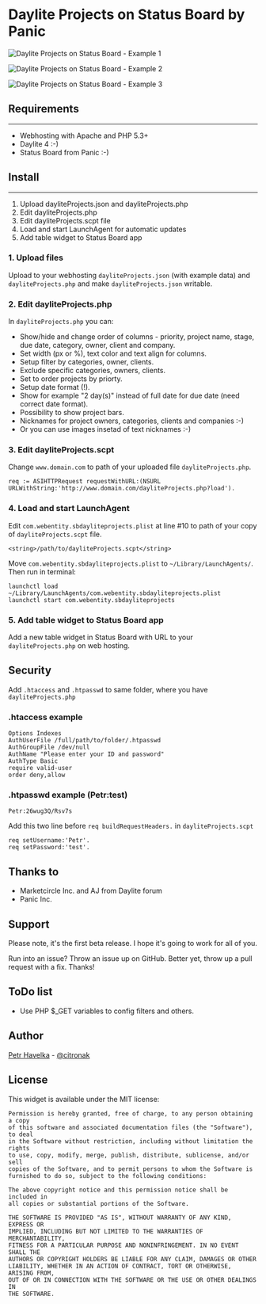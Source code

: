 Daylite Projects on Status Board by Panic
============================

![Daylite Projects on Status Board - Example 1](http://files.web-entity.cz/daylite-statusboard-example1.jpg)

![Daylite Projects on Status Board - Example 2](http://files.web-entity.cz/daylite-statusboard-example3.png)

![Daylite Projects on Status Board - Example 3](http://files.web-entity.cz/daylite-statusboard-example2.jpg)

## Requirements
-----
- Webhosting with Apache and PHP 5.3+
- Daylite 4 :-)
- Status Board from Panic :-)

## Install
-----

1. Upload dayliteProjects.json and dayliteProjects.php
2. Edit dayliteProjects.php
3. Edit dayliteProjects.scpt file 
4. Load and start LaunchAgent for automatic updates
5. Add table widget to Status Board app


### 1. Upload files
Upload to your webhosting `dayliteProjects.json` (with example data) and `dayliteProjects.php` and make `dayliteProjects.json` writable.
 
### 2. Edit dayliteProjects.php
In `dayliteProjects.php` you can:

- Show/hide and change order of columns - priority, project name, stage, due date, category, owner, client and company. 
- Set width (px or %), text color and text align for columns.
- Setup filter by categories, owner, clients.
- Exclude specific categories, owners, clients.
- Set to order projects by priorty.
- Setup date format (!).
- Show for example "2 day(s)" instead of full date for due date (need correct date format).
- Possibility to show project bars.
- Nicknames for project owners, categories, clients and companies :-) 
- Or you can use images insetad of text nicknames :-)

### 3. Edit dayliteProjects.scpt

Change `www.domain.com` to path of your uploaded file `dayliteProjects.php`.
 	
	req := ASIHTTPRequest requestWithURL:(NSURL URLWithString:'http://www.domain.com/dayliteProjects.php?load').

### 4. Load and start LaunchAgent
Edit `com.webentity.sbdayliteprojects.plist` at line #10 to path of your copy of `dayliteProjects.scpt` file.

	<string>/path/to/dayliteProjects.scpt</string>

Move `com.webentity.sbdayliteprojects.plist` to `~/Library/LaunchAgents/`. Then run in terminal:

	launchctl load ~/Library/LaunchAgents/com.webentity.sbdayliteprojects.plist
	launchctl start com.webentity.sbdayliteprojects

### 5. Add table widget to Status Board app
Add a new table widget in Status Board with URL to your `dayliteProjects.php` on web hosting.

## Security
Add `.htaccess` and `.htpasswd` to same folder, where you have `dayliteProjects.php`

### .htaccess example

	Options Indexes
	AuthUserFile /full/path/to/folder/.htpasswd
	AuthGroupFile /dev/null
	AuthName "Please enter your ID and password"
	AuthType Basic
	require valid-user
	order deny,allow

### .htpasswd example (Petr:test)
	
	Petr:26wug3Q/Rsv7s
	
Add this two line before `req buildRequestHeaders.` in `dayliteProjects.scpt`
	
	req setUsername:'Petr'.
	req setPassword:'test'.

## Thanks to

- Marketcircle Inc. and AJ from Daylite forum
- Panic Inc.

## Support

Please note, it's the first beta release. I hope it's going to work for all of you.

Run into an issue? Throw an issue up on GitHub. Better yet, throw up a pull request with a fix. Thanks!

## ToDo list

- Use PHP $_GET variables to config filters and others.

## Author

[Petr Havelka](mailto:petr.havelka@web-entity.cz) - [@citronak](https://twitter.com/citronak)

## License

This widget is available under the MIT license:

	Permission is hereby granted, free of charge, to any person obtaining a copy
	of this software and associated documentation files (the "Software"), to deal
	in the Software without restriction, including without limitation the rights
	to use, copy, modify, merge, publish, distribute, sublicense, and/or sell
	copies of the Software, and to permit persons to whom the Software is
	furnished to do so, subject to the following conditions:

	The above copyright notice and this permission notice shall be included in
	all copies or substantial portions of the Software.

	THE SOFTWARE IS PROVIDED "AS IS", WITHOUT WARRANTY OF ANY KIND, EXPRESS OR
	IMPLIED, INCLUDING BUT NOT LIMITED TO THE WARRANTIES OF MERCHANTABILITY,
	FITNESS FOR A PARTICULAR PURPOSE AND NONINFRINGEMENT. IN NO EVENT SHALL THE
	AUTHORS OR COPYRIGHT HOLDERS BE LIABLE FOR ANY CLAIM, DAMAGES OR OTHER
	LIABILITY, WHETHER IN AN ACTION OF CONTRACT, TORT OR OTHERWISE, ARISING FROM,
	OUT OF OR IN CONNECTION WITH THE SOFTWARE OR THE USE OR OTHER DEALINGS IN
	THE SOFTWARE.
